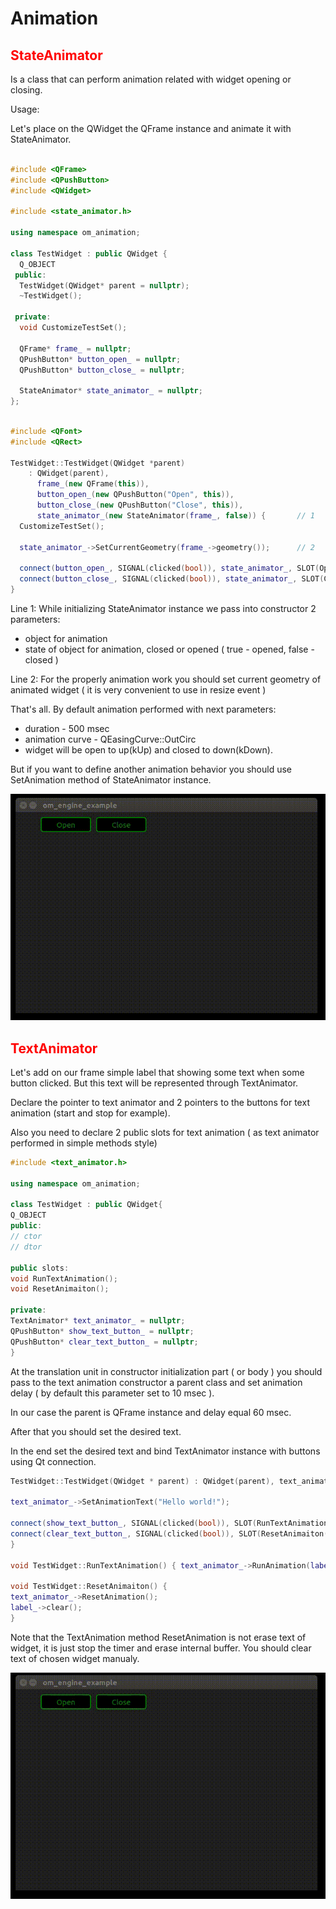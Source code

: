 # Animation

<font color='red'>StateAnimator</font>
-------------------------------------

Is a class that can perform animation related with widget opening or closing. 

Usage:

Let's place on the QWidget the QFrame instance and animate it with StateAnimator.

```C++

#include <QFrame>
#include <QPushButton>
#include <QWidget>

#include <state_animator.h>

using namespace om_animation;

class TestWidget : public QWidget {
  Q_OBJECT
 public:
  TestWidget(QWidget* parent = nullptr);
  ~TestWidget();

 private:
  void CustomizeTestSet();

  QFrame* frame_ = nullptr;
  QPushButton* button_open_ = nullptr;
  QPushButton* button_close_ = nullptr;

  StateAnimator* state_animator_ = nullptr;
};

```

```C++

#include <QFont>
#include <QRect>

TestWidget::TestWidget(QWidget *parent)
    : QWidget(parent),
      frame_(new QFrame(this)),
      button_open_(new QPushButton("Open", this)),
      button_close_(new QPushButton("Close", this)),
      state_animator_(new StateAnimator(frame_, false)) {		// 1
  CustomizeTestSet();

  state_animator_->SetCurrentGeometry(frame_->geometry());		// 2

  connect(button_open_, SIGNAL(clicked(bool)), state_animator_, SLOT(Open()));
  connect(button_close_, SIGNAL(clicked(bool)), state_animator_, SLOT(Close()));
}

```

Line 1: While initializing StateAnimator instance we pass into constructor 2 parameters:

- object for animation
- state of object for animation, closed or opened ( true - opened, false - closed )

Line 2: For the properly animation work you should set current geometry of animated widget ( it is very convenient to use in resize event )

That's all. By default animation performed with next parameters:

- duration - 500 msec
- animation curve - QEasingCurve::OutCirc
- widget will be open to up(kUp) and closed to down(kDown).

But if you want to define another animation behavior you should use SetAnimation method of StateAnimator instance.

<img src='https://github.com/OrdinaryMind/om_engine/blob/om_engine_v_1_0/examples/animation_state_example.gif'>

<font color='red'>TextAnimator</font>
-------------------------------------

Let's add on our frame simple label that showing some text when some button clicked. But this text will be represented through TextAnimator.

Declare the pointer to text animator and 2 pointers to the buttons for text animation (start and stop for example).

Also you need to declare 2 public slots for text animation ( as text animator performed in simple methods style)

```C++
#include <text_animator.h>

using namespace om_animation;

class TestWidget : public QWidget{
Q_OBJECT
public:
// ctor
// dtor

public slots:
void RunTextAnimation();
void ResetAnimaiton();

private:
TextAnimator* text_animator_ = nullptr;
QPushButton* show_text_button_ = nullptr;
QPushButton* clear_text_button_ = nullptr;
}
```

At the translation unit in constructor initialization part ( or body ) you should pass to the text animation constructor a parent class and set animation delay ( by default this parameter set to 10 msec ).

In our case the parent is QFrame instance and delay equal 60 msec.

After that you should set the desired text.

In the end set the desired text and bind TextAnimator instance with buttons using Qt connection.


```C++
TestWidget::TestWidget(QWidget * parent) : QWidget(parent), text_animator(new TextAnimator(frame_, 60)) {

text_animator_->SetAnimationText("Hello world!");

connect(show_text_button_, SIGNAL(clicked(bool)), SLOT(RunTextAnimation()));
connect(clear_text_button_, SIGNAL(clicked(bool)), SLOT(ResetAnimaiton()));
}

void TestWidget::RunTextAnimation() { text_animator_->RunAnimation(label_); }

void TestWidget::ResetAnimaiton() {
text_animator_->ResetAnimation();
label_->clear();
}
```

Note that the TextAnimation method ResetAnimation is not erase text of widget, it is just stop the timer and erase internal buffer. You should clear text of chosen widget manualy.

<img src='https://github.com/OrdinaryMind/om_engine/blob/om_engine_v_1_0/examples/text_animator_example.gif'>
